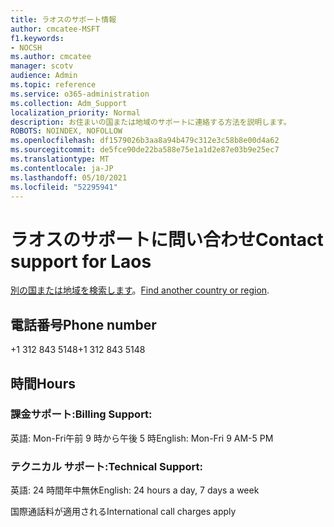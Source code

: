 ```yaml
---
title: ラオスのサポート情報
author: cmcatee-MSFT
f1.keywords:
- NOCSH
ms.author: cmcatee
manager: scotv
audience: Admin
ms.topic: reference
ms.service: o365-administration
ms.collection: Adm_Support
localization_priority: Normal
description: お住まいの国または地域のサポートに連絡する方法を説明します。
ROBOTS: NOINDEX, NOFOLLOW
ms.openlocfilehash: df1579026b3aa8a94b479c312e3c58b8e00d4a62
ms.sourcegitcommit: de5fce90de22ba588e75e1a1d2e87e03b9e25ec7
ms.translationtype: MT
ms.contentlocale: ja-JP
ms.lasthandoff: 05/10/2021
ms.locfileid: "52295941"
---
```

# <a name="contact-support-for-laos"></a><span data-ttu-id="cf5ed-103">ラオスのサポートに問い合わせ</span><span class="sxs-lookup"><span data-stu-id="cf5ed-103">Contact support for Laos</span></span>

<span data-ttu-id="cf5ed-104">[別の国または地域を検索します](../../business-video/get-help-support.md)。</span><span class="sxs-lookup"><span data-stu-id="cf5ed-104">[Find another country or region](../../business-video/get-help-support.md).</span></span>

## <a name="phone-number"></a><span data-ttu-id="cf5ed-105">電話番号</span><span class="sxs-lookup"><span data-stu-id="cf5ed-105">Phone number</span></span>
<span data-ttu-id="cf5ed-106">+1 312 843 5148</span><span class="sxs-lookup"><span data-stu-id="cf5ed-106">+1 312 843 5148</span></span>

## <a name="hours"></a><span data-ttu-id="cf5ed-107">時間</span><span class="sxs-lookup"><span data-stu-id="cf5ed-107">Hours</span></span>
### <a name="billing-support"></a><span data-ttu-id="cf5ed-108">課金サポート:</span><span class="sxs-lookup"><span data-stu-id="cf5ed-108">Billing Support:</span></span>

<span data-ttu-id="cf5ed-109">英語: Mon-Fri午前 9 時から午後 5 時</span><span class="sxs-lookup"><span data-stu-id="cf5ed-109">English: Mon-Fri 9 AM-5 PM</span></span>

### <a name="technical-support"></a><span data-ttu-id="cf5ed-110">テクニカル サポート:</span><span class="sxs-lookup"><span data-stu-id="cf5ed-110">Technical Support:</span></span>

<span data-ttu-id="cf5ed-111">英語: 24 時間年中無休</span><span class="sxs-lookup"><span data-stu-id="cf5ed-111">English: 24 hours a day, 7 days a week</span></span>

<span data-ttu-id="cf5ed-112">国際通話料が適用される</span><span class="sxs-lookup"><span data-stu-id="cf5ed-112">International call charges apply</span></span>
